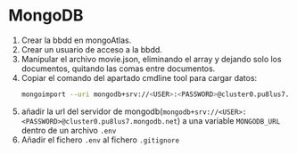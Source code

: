 # MongoDB

1. Crear la bbdd en mongoAtlas.
2. Crear un usuario de acceso a la bbdd.
3. Manipular el archivo movie.json, eliminando el array y dejando solo los documentos, quitando las comas entre documentos.
4. Copiar el comando del apartado cmdline tool para cargar datos:
    ```bash
    mongoimport --uri mongodb+srv://<USER>:<PASSWORD>@cluster0.pu8lus7.mongodb.net/movies --collection movies --file movies.json
    ```
5. añadir la url del servidor de mongodb(`mongodb+srv://<USER>:<PASSWORD>@cluster0.pu8lus7.mongodb.net`) a una variable `MONGODB_URL` dentro de un archivo `.env`
6. Añadir el fichero `.env` al fichero `.gitignore`